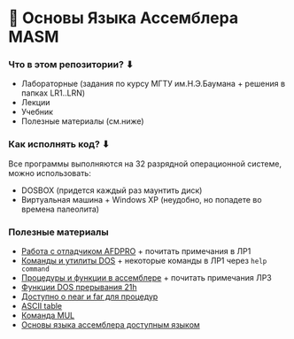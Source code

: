 # 💾 Основы Языка Ассемблера MASM

### Что в этом репозитории? ⬇
- Лабораторные (задания по курсу МГТУ им.Н.Э.Баумана + решения в папках LR1..LRN)
- Лекции
- Учебник
- Полезные материалы (см.ниже)

### Как исполнять код? ⬇
Все программы выполняются на 32 разрядной операционной системе, можно использовать:
- DOSBOX (придется каждый раз маунтить диск)
- Виртуальная машина + Windows XP (неудобно, но попадете во времена палеолита)

### Полезные материалы
- [Работа с отладчиком AFDPRO](https://pandia.ru/text/77/218/1514.php) + почитать примечания в ЛР1  
- [Команды и утилиты DOS](http://rzd2001.narod.ru/dos/dos2.html#1%20chapter) + некоторые команды в ЛР1 через ```help command```  
- [Процедуры и функции в ассемблере](https://prog-cpp.ru/asm-proc/) + почитать примечания ЛР3
- [Функции DOS прерывания 21h](http://www.codenet.ru/progr/dos/int_0026.php)
- [Доступно о near и far для процедур](http://mf.grsu.by/UchProc/livak/arxiv_22102010/kursi/programming/lections/assm/proc.htm)
- [ASCII table](http://www.asciitable.com/)
- [Команда MUL](http://av-assembler.ru/instructions/mul.php)
- [Основы языка ассемблера доступным языком](http://natalia.appmat.ru/c&c++/assembler.html)
